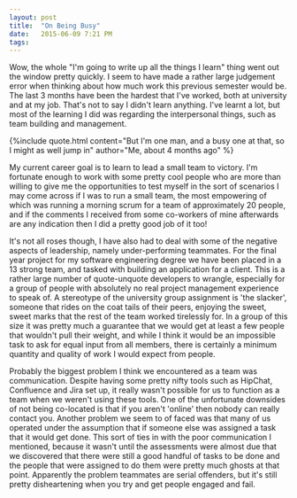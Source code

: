 ```yaml
---
layout: post
title:  "On Being Busy"
date:   2015-06-09 7:21 PM
tags: 
---
```


Wow, the whole "I'm going to write up all the things I learn" thing went out the window pretty quickly.
I seem to have made a rather large judgement error when thinking about how much work this previous semester would be.
The last 3 months have been the hardest that I've worked, both at university and at my job.
That's not to say I didn't learn anything.
I've learnt a lot, but most of the learning I did was regarding the interpersonal things, such as team building and
management.

{%include quote.html content="But I'm one man, and a busy one at that, so I might as well jump in" author="Me, about 4 months ago" %}

My current career goal is to learn to lead a small team to victory.
I'm fortunate enough to work with some pretty cool people who are more than willing to give me the opportunities to test
myself in the sort of scenarios I may come across if I was to run a small team, the most empowering of which was running
a morning scrum for a team of approximately 20 people, and if the comments I received from some co-workers of mine
afterwards are any indication then I did a pretty good job of it too!

It's not all roses though, I have also had to deal with some of the negative aspects of leadership, namely
under-performing teammates.
For the final year project for my software engineering degree we have been placed in a 13 strong team, and tasked with
building an application for a client.
This is a rather large number of quote-unquote developers to wrangle, especially for a group of people with absolutely
no real project management experience to speak of.
A stereotype of the university group assignment is 'the slacker', someone that rides on the coat tails of their peers,
enjoying the sweet, sweet marks that the rest of the team worked tirelessly for.
In a group of this size it was pretty much a guarantee that we would get at least a few people that wouldn't pull their
weight, and while I think it would be an impossible task to ask for equal input from all members, there is certainly a
minimum quantity and quality of work I would expect from people.

Probably the biggest problem I think we encountered as a team was communication. Despite having some pretty nifty tools
such as HipChat, Confluence and Jira set up, it really wasn't possible for us to function as a team when we weren't
using these tools.
One of the unfortunate downsides of not being co-located is that if you aren't 'online' then nobody can really contact
you.
Another problem we seem to of faced was that many of us operated under the assumption that if someone else was assigned
a task that it would get done.
This sort of ties in with the poor communication I mentioned, because it wasn't until the assessments were almost due
that we discovered that there were still a good handful of tasks to be done and the people that were assigned to do them
were pretty much ghosts at that point.
Apparently the problem teammates are serial offenders, but it's still pretty disheartening when you try and get people
engaged and fail.
